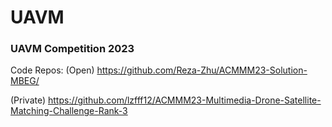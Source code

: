 # UAVM



### UAVM Competition 2023 

Code Repos: 
(Open) https://github.com/Reza-Zhu/ACMMM23-Solution-MBEG/

(Private) https://github.com/lzfff12/ACMMM23-Multimedia-Drone-Satellite-Matching-Challenge-Rank-3 
